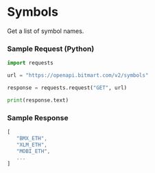 # Symbols

Get a list of symbol names.

### Sample Request \(Python\)

```py
import requests

url = "https://openapi.bitmart.com/v2/symbols"

response = requests.request("GET", url)

print(response.text)
```

### Sample Response

```js
[  
   "BMX_ETH",
   "XLM_ETH",
   "MOBI_ETH",
   ...
]
```



